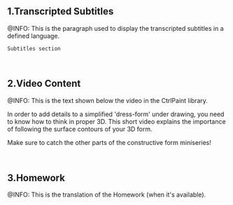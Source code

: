 ﻿<h2>1.Transcripted Subtitles</h2>
﻿@INFO: This is the paragraph used to display the transcripted subtitles in a defined language.

```
Subtitles section
```

﻿<br/><h2>2.Video Content</h2>
﻿@INFO: This is the text shown below the video in the CtrlPaint library.

In order to add details to a simplified 'dress-form' under drawing, you need to know how to think in proper 3D.  This short video explains the importance of following the surface contours of your 3D form.

Make sure to catch the other parts of the constructive form miniseries!

﻿<br/><h2>3.Homework</h2>
﻿@INFO: This is the translation of the Homework (when it's available).
